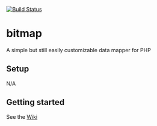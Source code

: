 [![Build Status](https://travis-ci.org/pierrelemee/bitmap.svg?branch=master)](https://travis-ci.org/pierrelemee/bitmap)

# bitmap

A simple but still easily customizable data mapper for PHP

## Setup

N/A

## Getting started

See the [Wiki](https://github.com/pierrelemee/bitmap/wiki)